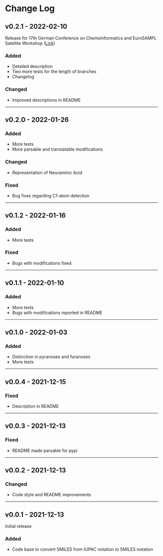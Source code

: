 # Change Log

## v0.2.1 - 2022-02-10

Release for 17th German Conference on Chemoinformatics and EuroSAMPL Satellite Workshop
([Link](https://veranstaltungen.gdch.de/tms/frontend/index.cfm?l=10916&sp_id=2))

### Added

- Detailed description
- Two more tests for the length of branches
- Changelog

### Changed

- Improved descriptions in README

---

## v0.2.0 - 2022-01-26

### Added

- More tests
- More parsable and translatable modifications

### Changed

- Representation of Neuraminic Acid

### Fixed

- Bug fixes regarding C1-atom detection

---

## v0.1.2 - 2022-01-16

### Added

- More tests

### Fixed

- Bugs with modifications fixed


---

## v0.1.1 - 2022-01-10

### Added

- More tests
- Bugs with modifications reported in README

---

## v0.1.0 - 2022-01-03

### Added

- Distinction in pyranoses and furanoses
- More tests

---

## v0.0.4 - 2021-12-15

### Fixed

- Description in README

---

## v0.0.3 - 2021-12-13

### Fixed

- README made parsable for pypi

---

## v0.0.2 - 2021-12-13

### Changed

- Code style and README improvements

---

## v0.0.1 - 2021-12-13

Initial release

### Added

- Code base to convert SMILES from IUPAC notation to SMILES notation
